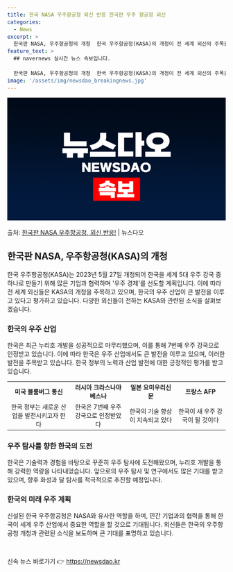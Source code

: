 ```yaml
---
title: 한국 NASA 우주항공청 외신 반응 한국판 우주 항공청 외신
categories:
  - News
excerpt: >
  한국판 NASA, 우주항공청의 개청  한국 우주항공청(KASA)의 개청이 전 세계 외신의 주목을 받고 있습니…
feature_text: >
  ## navernews 실시간 뉴스 속보입니다.

  한국판 NASA, 우주항공청의 개청  한국 우주항공청(KASA)의 개청이 전 세계 외신의 주목을 받고 있습니…
image: '/assets/img/newsdao_breakingnews.jpg'
---
```


![뉴스다오 속보](/assets/img/newsdao_breakingnews.jpg)

<p>출처: <a href="https://newsdao.kr/4562" rel="dofollow">한국판 NASA 우주항공청, 외신 반응!</a> | 뉴스다오</p>

<h2 data-ke-size="size26">한국판 NASA, 우주항공청(KASA)의 개청</h2>
<p data-ke-size="size16">한국 우주항공청(KASA)는 2023년 5월 27일 개청되어 한국을 세계 5대 우주 강국 중 하나로 만들기 위해 많은 기업과 협력하며 '우주 경제'를 선도할 계획입니다. 이에 따라 전 세계 외신들은 KASA의 개청을 주목하고 있으며, 한국의 우주 산업이 큰 발전을 이루고 있다고 평가하고 있습니다. 다양한 외신들이 전하는 KASA와 관련된 소식을 살펴보겠습니다.</p>

<h3>한국의 우주 산업</h3>
<p data-ke-size="size16">한국은 최근 누리호 개발을 성공적으로 마무리했으며, 이를 통해 7번째 우주 강국으로 인정받고 있습니다. 이에 따라 한국은 우주 산업에서도 큰 발전을 이루고 있으며, 이러한 발전을 주목받고 있습니다. 한국 정부의 노력과 산업 발전에 대한 긍정적인 평가를 받고 있습니다.</p>
<table>
<tbody>
<tr>
<td style="text-align: center; height: 17px;"><b>미국 블룸버그 통신</b></td>
<td style="text-align: center; height: 17px;"><b>러시아 크라스나야 베스나</b></td>
<td style="text-align: center; height: 17px;"><b>일본 요미우리신문</b></td>
<td style="text-align: center; height: 17px;"><b>프랑스 AFP</b></td>
</tr>
<tr>
<td style="text-align: center; height: 17px;">한국 정부는 새로운 산업을 발전시키고자 한다</td>
<td style="text-align: center; height: 17px;">한국은 7번째 우주 강국으로 인정받았다</td>
<td style="text-align: center; height: 17px;">한국의 기술 향상이 지속되고 있다</td>
<td style="text-align: center; height: 17px;">한국이 새 우주 강국이 될 것이다</td>
</tr>
</tbody>
</table>

<h3>우주 탐사를 향한 한국의 도전</h3>
<p data-ke-size="size16">한국은 기술력과 경험을 바탕으로 꾸준히 우주 탐사에 도전해왔으며, 누리호 개발을 통해 강력한 역량을 나타내었습니다. 앞으로의 우주 탐사 및 연구에서도 많은 기대를 받고 있으며, 향후 화성과 달 탐사를 적극적으로 추진할 예정입니다.</p>

<h3>한국의 미래 우주 계획</h3>
<p data-ke-size="size16">신설된 한국 우주항공청은 NASA와 유사한 역할을 하며, 민간 기업과의 협력을 통해 한국이 세계 우주 산업에서 중요한 역할을 할 것으로 기대됩니다. 외신들은 한국의 우주항공청 개청과 관련된 소식을 보도하며 큰 기대를 표명하고 있습니다.</p>

<p data-ke-size="size16">&nbsp;</p> 

신속 뉴스 바로가기 👉 <a href="https://newsdao.kr" rel="dofollow">https://newsdao.kr</a>



